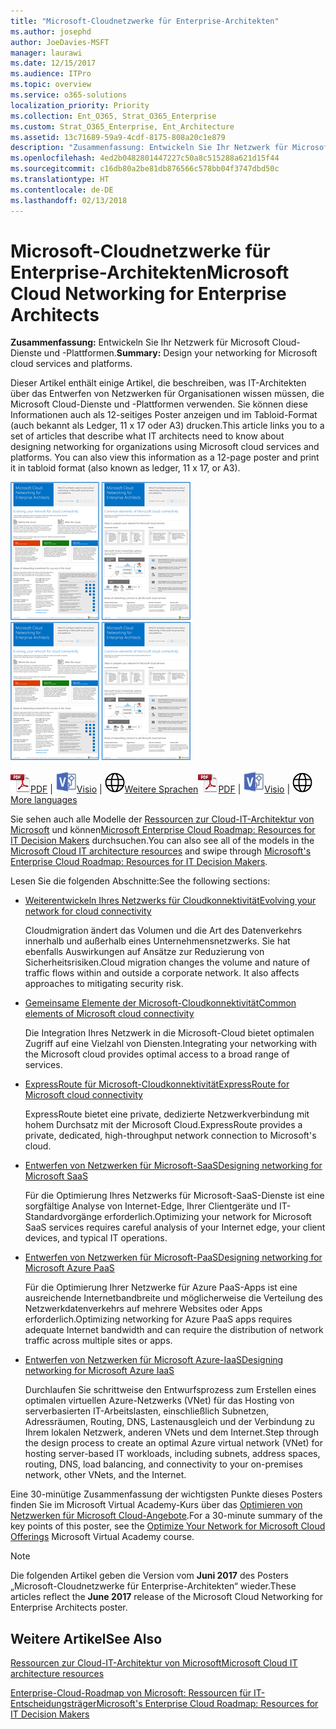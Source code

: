 ```yaml
---
title: "Microsoft-Cloudnetzwerke für Enterprise-Architekten"
ms.author: josephd
author: JoeDavies-MSFT
manager: laurawi
ms.date: 12/15/2017
ms.audience: ITPro
ms.topic: overview
ms.service: o365-solutions
localization_priority: Priority
ms.collection: Ent_O365, Strat_O365_Enterprise
ms.custom: Strat_O365_Enterprise, Ent_Architecture
ms.assetid: 13c71689-59a9-4cdf-8175-808a20c1e879
description: "Zusammenfassung: Entwickeln Sie Ihr Netzwerk für Microsoft Cloud-Dienste und -Plattformen."
ms.openlocfilehash: 4ed2b0482801447227c50a8c515288a621d15f44
ms.sourcegitcommit: c16db80a2be81db876566c578bb04f3747dbd50c
ms.translationtype: HT
ms.contentlocale: de-DE
ms.lasthandoff: 02/13/2018
---
```

# <a name="microsoft-cloud-networking-for-enterprise-architects"></a><span data-ttu-id="432c3-103">Microsoft-Cloudnetzwerke für Enterprise-Architekten</span><span class="sxs-lookup"><span data-stu-id="432c3-103">Microsoft Cloud Networking for Enterprise Architects</span></span>

 <span data-ttu-id="432c3-104">**Zusammenfassung:** Entwickeln Sie Ihr Netzwerk für Microsoft Cloud-Dienste und -Plattformen.</span><span class="sxs-lookup"><span data-stu-id="432c3-104">**Summary:** Design your networking for Microsoft cloud services and platforms.</span></span>
  
<span data-ttu-id="432c3-p101">Dieser Artikel enthält einige Artikel, die beschreiben, was IT-Architekten über das Entwerfen von Netzwerken für Organisationen wissen müssen, die Microsoft Cloud-Dienste und -Plattformen verwenden. Sie können diese Informationen auch als 12-seitiges Poster anzeigen und im Tabloid-Format (auch bekannt als Ledger, 11 x 17 oder A3) drucken.</span><span class="sxs-lookup"><span data-stu-id="432c3-p101">This article links you to a set of articles that describe what IT architects need to know about designing networking for organizations using Microsoft cloud services and platforms. You can also view this information as a 12-page poster and print it in tabloid format (also known as ledger, 11 x 17, or A3).</span></span>
  
<span data-ttu-id="432c3-107">[![Miniaturbild für Microsoft-Cloud-Netzwerkmodell](images/95e8ab6a-b4d0-4836-acc1-b0b77ebf46e6.png)  
](https://go.microsoft.com/fwlink/p/?linkid=842073)</span><span class="sxs-lookup"><span data-stu-id="432c3-107">[![Thumb image for Microsoft cloud networking model](images/95e8ab6a-b4d0-4836-acc1-b0b77ebf46e6.png)  
](https://go.microsoft.com/fwlink/p/?linkid=842073)</span></span>
  
<span data-ttu-id="432c3-108">![PDF-Datei](images/ITPro_Other_PDFicon.png)[PDF](https://go.microsoft.com/fwlink/p/?linkid=842073) | ![Visio-Datei](images/ITPro_Other_VisioIcon.jpg)[Visio](https://go.microsoft.com/fwlink/p/?linkid=842074) | ![Seite mit Versionen in zusätzlichen Sprachen anzeigen](images/e16c992d-b0f8-48ae-bf44-db7a9fcaab9e.png)[Weitere Sprachen](https://www.microsoft.com/download/details.aspx?id=54425)</span><span class="sxs-lookup"><span data-stu-id="432c3-108">![PDF file](images/ITPro_Other_PDFicon.png)[PDF](https://go.microsoft.com/fwlink/p/?linkid=842073) | ![Visio file](images/ITPro_Other_VisioIcon.jpg)[Visio](https://go.microsoft.com/fwlink/p/?linkid=842074) | ![See a page with versions in additional languages](images/e16c992d-b0f8-48ae-bf44-db7a9fcaab9e.png)[More languages](https://www.microsoft.com/download/details.aspx?id=54425)</span></span>
  
<span data-ttu-id="432c3-109">Sie sehen auch alle Modelle der [Ressourcen zur Cloud-IT-Architektur von Microsoft](microsoft-cloud-it-architecture-resources.md) und können[Microsoft Enterprise Cloud Roadmap: Resources for IT Decision Makers](https://aka.ms/cloudarchitecture) durchsuchen.</span><span class="sxs-lookup"><span data-stu-id="432c3-109">You can also see all of the models in the [Microsoft Cloud IT architecture resources](microsoft-cloud-it-architecture-resources.md) and swipe through [Microsoft's Enterprise Cloud Roadmap: Resources for IT Decision Makers](https://aka.ms/cloudarchitecture).</span></span>
  
<span data-ttu-id="432c3-110">Lesen Sie die folgenden Abschnitte:</span><span class="sxs-lookup"><span data-stu-id="432c3-110">See the following sections:</span></span>
  
- [<span data-ttu-id="432c3-111">Weiterentwickeln Ihres Netzwerks für Cloudkonnektivität</span><span class="sxs-lookup"><span data-stu-id="432c3-111">Evolving your network for cloud connectivity</span></span>](evolving-your-network-for-cloud-connectivity.md)
    
    <span data-ttu-id="432c3-p102">Cloudmigration ändert das Volumen und die Art des Datenverkehrs innerhalb und außerhalb eines Unternehmensnetzwerks. Sie hat ebenfalls Auswirkungen auf Ansätze zur Reduzierung von Sicherheitsrisiken.</span><span class="sxs-lookup"><span data-stu-id="432c3-p102">Cloud migration changes the volume and nature of traffic flows within and outside a corporate network. It also affects approaches to mitigating security risk.</span></span>
    
- [<span data-ttu-id="432c3-114">Gemeinsame Elemente der Microsoft-Cloudkonnektivität</span><span class="sxs-lookup"><span data-stu-id="432c3-114">Common elements of Microsoft cloud connectivity</span></span>](common-elements-of-microsoft-cloud-connectivity.md)
    
    <span data-ttu-id="432c3-115">Die Integration Ihres Netzwerk in die Microsoft-Cloud bietet optimalen Zugriff auf eine Vielzahl von Diensten.</span><span class="sxs-lookup"><span data-stu-id="432c3-115">Integrating your networking with the Microsoft cloud provides optimal access to a broad range of services.</span></span>
    
- [<span data-ttu-id="432c3-116">ExpressRoute für Microsoft-Cloudkonnektivität</span><span class="sxs-lookup"><span data-stu-id="432c3-116">ExpressRoute for Microsoft cloud connectivity</span></span>](expressroute-for-microsoft-cloud-connectivity.md)
    
    <span data-ttu-id="432c3-117">ExpressRoute bietet eine private, dedizierte Netzwerkverbindung mit hohem Durchsatz mit der Microsoft Cloud.</span><span class="sxs-lookup"><span data-stu-id="432c3-117">ExpressRoute provides a private, dedicated, high-throughput network connection to Microsoft's cloud.</span></span>
    
- [<span data-ttu-id="432c3-118">Entwerfen von Netzwerken für Microsoft-SaaS</span><span class="sxs-lookup"><span data-stu-id="432c3-118">Designing networking for Microsoft SaaS</span></span>](designing-networking-for-microsoft-saas.md)
    
    <span data-ttu-id="432c3-119">Für die Optimierung Ihres Netzwerks für Microsoft-SaaS-Dienste ist eine sorgfältige Analyse von Internet-Edge, Ihrer Clientgeräte und IT-Standardvorgänge erforderlich.</span><span class="sxs-lookup"><span data-stu-id="432c3-119">Optimizing your network for Microsoft SaaS services requires careful analysis of your Internet edge, your client devices, and typical IT operations.</span></span>
    
- [<span data-ttu-id="432c3-120">Entwerfen von Netzwerken für Microsoft-PaaS</span><span class="sxs-lookup"><span data-stu-id="432c3-120">Designing networking for Microsoft Azure PaaS</span></span>](designing-networking-for-microsoft-azure-paas.md)
    
    <span data-ttu-id="432c3-121">Für die Optimierung Ihrer Netzwerke für Azure PaaS-Apps ist eine ausreichende Internetbandbreite und möglicherweise die Verteilung des Netzwerkdatenverkehrs auf mehrere Websites oder Apps erforderlich.</span><span class="sxs-lookup"><span data-stu-id="432c3-121">Optimizing networking for Azure PaaS apps requires adequate Internet bandwidth and can require the distribution of network traffic across multiple sites or apps.</span></span>
    
- [<span data-ttu-id="432c3-122">Entwerfen von Netzwerken für Microsoft Azure-IaaS</span><span class="sxs-lookup"><span data-stu-id="432c3-122">Designing networking for Microsoft Azure IaaS</span></span>](designing-networking-for-microsoft-azure-iaas.md)
    
    <span data-ttu-id="432c3-123">Durchlaufen Sie schrittweise den Entwurfsprozess zum Erstellen eines optimalen virtuellen Azure-Netzwerks (VNet) für das Hosting von serverbasierten IT-Arbeitslasten, einschließlich Subnetzen, Adressräumen, Routing, DNS, Lastenausgleich und der Verbindung zu Ihrem lokalen Netzwerk, anderen VNets und dem Internet.</span><span class="sxs-lookup"><span data-stu-id="432c3-123">Step through the design process to create an optimal Azure virtual network (VNet) for hosting server-based IT workloads, including subnets, address spaces, routing, DNS, load balancing, and connectivity to your on-premises network, other VNets, and the Internet.</span></span>
    
<span data-ttu-id="432c3-124">Eine 30-minütige Zusammenfassung der wichtigsten Punkte dieses Posters finden Sie im Microsoft Virtual Academy-Kurs über das [Optimieren von Netzwerken für Microsoft Cloud-Angebote](https://mva.microsoft.com/de-DE/training-courses/optimize-your-network-for-microsoft-cloud-offerings-17743).</span><span class="sxs-lookup"><span data-stu-id="432c3-124">For a 30-minute summary of the key points of this poster, see the [Optimize Your Network for Microsoft Cloud Offerings](https://mva.microsoft.com/de-DE/training-courses/optimize-your-network-for-microsoft-cloud-offerings-17743) Microsoft Virtual Academy course.</span></span>
  
> [!NOTE]
> <span data-ttu-id="432c3-125">Die folgenden Artikel geben die Version vom **Juni 2017** des Posters „Microsoft-Cloudnetzwerke für Enterprise-Architekten“ wieder.</span><span class="sxs-lookup"><span data-stu-id="432c3-125">These articles reflect the **June 2017** release of the Microsoft Cloud Networking for Enterprise Architects poster.</span></span>
  
## <a name="see-also"></a><span data-ttu-id="432c3-126">Weitere Artikel</span><span class="sxs-lookup"><span data-stu-id="432c3-126">See Also</span></span>

[<span data-ttu-id="432c3-127">Ressourcen zur Cloud-IT-Architektur von Microsoft</span><span class="sxs-lookup"><span data-stu-id="432c3-127">Microsoft Cloud IT architecture resources</span></span>](microsoft-cloud-it-architecture-resources.md)

[<span data-ttu-id="432c3-128">Enterprise-Cloud-Roadmap von Microsoft: Ressourcen für IT-Entscheidungsträger</span><span class="sxs-lookup"><span data-stu-id="432c3-128">Microsoft's Enterprise Cloud Roadmap: Resources for IT Decision Makers</span></span>](https://sway.com/FJ2xsyWtkJc2taRD)



